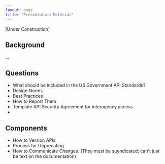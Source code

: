 ```yaml
---
layout: page
title: "Presentation Material"
---
```


[Under Construction]


## Background
...

## Questions
* What should be included in the US Government API Standards?  
 * Design Norms 
 * Best Practices
 * How to Report Them
 * Template API Security Agreement for interagency access
 * 
 
## Components
- How to Version APIs 
- Process for Deprecating
- How to Communicate Changes. (They must be suyndicated; can't just be text on the documentation)


